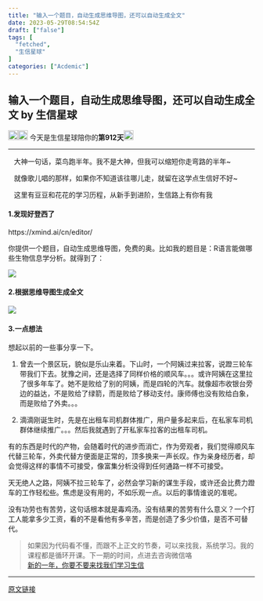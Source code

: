 ```yaml
---
title: "输入一个题目，自动生成思维导图，还可以自动生成全文"
date: 2023-05-29T08:54:54Z
draft: ["false"]
tags: [
  "fetched",
  "生信星球"
]
categories: ["Acdemic"]
---
```

输入一个题目，自动生成思维导图，还可以自动生成全文 by 生信星球
------
<div><section data-mpa-powered-by="yiban.io"><span>‍</span><img data-ratio="1" data-src="https://mmbiz.qpic.cn/mmbiz_png/8oKPbJgbBHrDic8XGmJ0b7oibVJajb0emLBHSvuibGG49ooBgtaAibE3TNJ00iaHviaMtdIKQJfCwtUfuHicDImtSfIxg/640?wx_fmt=png" data-type="png" data-w="64" width="20px" src="https://mmbiz.qpic.cn/mmbiz_png/8oKPbJgbBHrDic8XGmJ0b7oibVJajb0emLBHSvuibGG49ooBgtaAibE3TNJ00iaHviaMtdIKQJfCwtUfuHicDImtSfIxg/640?wx_fmt=png"><img data-ratio="1" data-src="https://mmbiz.qpic.cn/mmbiz_png/8oKPbJgbBHrDic8XGmJ0b7oibVJajb0emLPukRHCbicy4pNKeEv9qd7aWSfsx7roib2od3xPrRPicw3a0kbn0uQ6JmQ/640?wx_fmt=png" data-type="png" data-w="64" width="20px" src="https://mmbiz.qpic.cn/mmbiz_png/8oKPbJgbBHrDic8XGmJ0b7oibVJajb0emLPukRHCbicy4pNKeEv9qd7aWSfsx7roib2od3xPrRPicw3a0kbn0uQ6JmQ/640?wx_fmt=png"><span> 今天是生信星球陪你的<span><strong>第912天</strong></span></span><img data-ratio="1" data-src="https://mmbiz.qpic.cn/mmbiz_png/8oKPbJgbBHrDic8XGmJ0b7oibVJajb0emLBHSvuibGG49ooBgtaAibE3TNJ00iaHviaMtdIKQJfCwtUfuHicDImtSfIxg/640?wx_fmt=png" data-type="png" data-w="64" width="20px" src="https://mmbiz.qpic.cn/mmbiz_png/8oKPbJgbBHrDic8XGmJ0b7oibVJajb0emLBHSvuibGG49ooBgtaAibE3TNJ00iaHviaMtdIKQJfCwtUfuHicDImtSfIxg/640?wx_fmt=png"></section><hr><p><span><span>   </span><span>大神一句话，菜鸟跑半年。我不是大神，但我可以缩短你走弯路的半年~</span></span></p><p><span>   就像歌儿唱的那样，如果你不知道该往哪儿走，就留在这学点生信好不好~</span></p><p><span>   这里有豆豆和花花的学习历程，从新手到进阶，生信路上有你有我</span></p><section data-tool="mdnice编辑器" data-website="https://www.mdnice.com"><h4 data-tool="mdnice编辑器"><span><span> </span></span><span><span> </span>1.发现好登西了</span><span><span> </span></span></h4><p data-tool="mdnice编辑器">https://xmind.ai/cn/editor/</p><p data-tool="mdnice编辑器">你提供一个题目，自动生成思维导图，免费的奥。比如我的题目是：R语言能做哪些生物信息学分析。就得到了：<br></p><p><img data-galleryid="" data-ratio="0.908843537414966" data-s="300,640" data-src="https://mmbiz.qpic.cn/mmbiz_png/8oKPbJgbBHqddkHzdA3viaXSvHGfnG9PJL5J5CHUYJ1XtNEm9dzco4q4IlOSdHuSD2KRxZ06agKOciaJee3x2jiaA/640?wx_fmt=png" data-type="png" data-w="735" src="https://mmbiz.qpic.cn/mmbiz_png/8oKPbJgbBHqddkHzdA3viaXSvHGfnG9PJL5J5CHUYJ1XtNEm9dzco4q4IlOSdHuSD2KRxZ06agKOciaJee3x2jiaA/640?wx_fmt=png"><span></span></p><h4 data-tool="mdnice编辑器"><span><span> </span></span><span><span> </span>2.根据思维导图生成全文</span><span><span> </span></span></h4><p><img data-galleryid="" data-ratio="0.5555555555555556" data-s="300,640" data-src="https://mmbiz.qpic.cn/mmbiz_png/8oKPbJgbBHqddkHzdA3viaXSvHGfnG9PJW7aHzMibaXEfr6CxaITML6nDRNsEzibCkYic0pCiaKKsIC8URmkUynMhkQ/640?wx_fmt=png" data-type="png" data-w="1080" src="https://mmbiz.qpic.cn/mmbiz_png/8oKPbJgbBHqddkHzdA3viaXSvHGfnG9PJW7aHzMibaXEfr6CxaITML6nDRNsEzibCkYic0pCiaKKsIC8URmkUynMhkQ/640?wx_fmt=png"></p><h4 data-tool="mdnice编辑器"><span><span> </span>3.一点想法</span><span><span> </span></span></h4><p data-tool="mdnice编辑器">想起以前的一些事分享一下。</p><ol><li><section data-tool="mdnice编辑器" data-website="https://www.mdnice.com"><p data-tool="mdnice编辑器">曾去一个景区玩，貌似是乐山来着。下山时，一个阿姨过来拉客，说蹬三轮车带我们下去。犹豫之间，还是选择了同样价格的顺风车。。。或许阿姨在这里拉了很多年车了。她不是败给了别的阿姨，而是四轮的汽车。就像超市收银台旁边的益达，不是败给了绿箭，而是败给了移动支付。康师傅也没有败给白象，而是败给了外卖。。。</p></section></li><li><section data-tool="mdnice编辑器" data-website="https://www.mdnice.com"><p data-tool="mdnice编辑器">滴滴刚诞生时，先是在出租车司机群体推广，用户量多起来后，在私家车司机群体继续推广。。。然后我就遇到了开私家车拉客的出租车司机。</p></section></li></ol><section data-tool="mdnice编辑器" data-website="https://www.mdnice.com"><p data-tool="mdnice编辑器">有的东西是时代的产物，会随着时代的进步而消亡，作为旁观者，我们觉得顺风车代替三轮车，外卖代替方便面是正常的，顶多换来一声长叹。作为亲身经历者，却会觉得这样的事情不可接受，像富集分析没得到任何通路一样不可接受。</p><p data-tool="mdnice编辑器">天无绝人之路，阿姨不拉三轮车了，必然会学习新的谋生手段，或许还会比费力蹬车的工作轻松些。焦虑是没有用的，不如乐观一点。以后的事情谁说的准呢。</p><p data-tool="mdnice编辑器">没有功劳也有苦劳，这句话根本就是毒鸡汤。没有结果的苦劳有什么意义？一个打工人能拿多少工资，看的不是看他有多辛苦，而是创造了多少价值，是否不可替代。</p></section></section><section><blockquote><section><span>如果因为代码看不懂，而跟不上正文的节奏，可以来找我，系统学习。我的</span><span>课程都是循环开课。</span><span>下一期的时间，点进去咨询微信咯</span><br></section><section><a target="_blank" href="http://mp.weixin.qq.com/s?__biz=MzU4NjU4ODQ2MQ==&amp;mid=2247493194&amp;idx=1&amp;sn=5ddfe9dc5c0096c64364fbcd824fa4e6&amp;chksm=fdfbae08ca8c271eb1808717502255c15754e35832f04d374cf7e6bd25783407fa1f80a35fc1&amp;scene=21#wechat_redirect" textvalue="新的一年，你要不要来找我们学习‍生信" linktype="text" imgurl="" imgdata="null" data-itemshowtype="11" tab="innerlink" data-linktype="2">新的一年，你要不要来找我们学习生信</a><br></section></blockquote></section><p><mp-style-type data-value="3"></mp-style-type></p></div>  
<hr>
<a href="https://mp.weixin.qq.com/s/puzr1rdvRQ70dnMT48S_sQ",target="_blank" rel="noopener noreferrer">原文链接</a>
